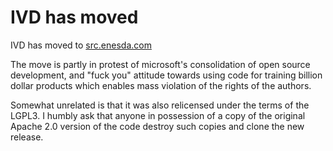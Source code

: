 # IVD has moved

IVD has moved to [src.enesda.com](https://src.enesda.com/nursery/IVD)

The move is partly in protest of microsoft's consolidation of open source development, and "fuck you" attitude towards using code for training billion dollar products which enables mass violation of the rights of the authors.

Somewhat unrelated is that it was also relicensed under the terms of the LGPL3. I humbly ask that anyone in possession of a copy of the original Apache 2.0 version of the code destroy such copies and clone the new release.
